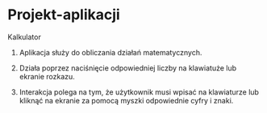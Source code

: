 # Projekt-aplikacji
Kalkulator

1. Aplikacja służy do obliczania działań matematycznych.

2. Działa poprzez naciśnięcie odpowiedniej liczby na klawiatuże lub ekranie rozkazu.

3. Interakcja polega na tym, że użytkownik musi wpisać na klawiaturze lub kliknąć na ekranie za pomocą myszki odpowiednie cyfry i znaki.
